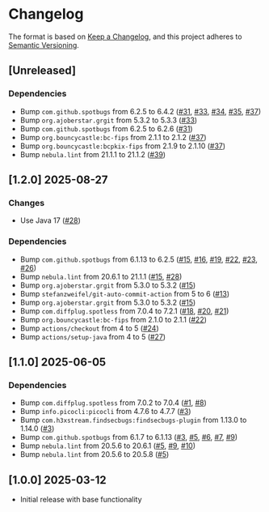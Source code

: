 # Changelog

The format is based on [Keep a Changelog](https://keepachangelog.com/en/1.0.0/),
and this project adheres to [Semantic Versioning](https://semver.org/spec/v2.0.0.html).

## [Unreleased]

### Dependencies
- Bump `com.github.spotbugs` from 6.2.5 to 6.4.2 ([#31](https://github.com/ebsnet/KeyGenFIPS/pull/31), [#33](https://github.com/ebsnet/KeyGenFIPS/pull/33), [#34](https://github.com/ebsnet/KeyGenFIPS/pull/34), [#35](https://github.com/ebsnet/KeyGenFIPS/pull/35), [#37](https://github.com/ebsnet/KeyGenFIPS/pull/37))
- Bump `org.ajoberstar.grgit` from 5.3.2 to 5.3.3 ([#33](https://github.com/ebsnet/KeyGenFIPS/pull/33))
- Bump `com.github.spotbugs` from 6.2.5 to 6.2.6 ([#31](https://github.com/ebsnet/KeyGenFIPS/pull/31))
- Bump `org.bouncycastle:bc-fips` from 2.1.1 to 2.1.2 ([#37](https://github.com/ebsnet/KeyGenFIPS/pull/37))
- Bump `org.bouncycastle:bcpkix-fips` from 2.1.9 to 2.1.10 ([#37](https://github.com/ebsnet/KeyGenFIPS/pull/37))
- Bump `nebula.lint` from 21.1.1 to 21.1.2 ([#39](https://github.com/ebsnet/KeyGenFIPS/pull/39))

## [1.2.0] 2025-08-27

### Changes

- Use Java 17 ([#28](https://github.com/ebsnet/KeyGenFIPS/pull/28))

### Dependencies

- Bump `com.github.spotbugs` from 6.1.13 to 6.2.5 ([#15](https://github.com/ebsnet/KeyGenFIPS/pull/15), [#16](https://github.com/ebsnet/KeyGenFIPS/pull/16), [#19](https://github.com/ebsnet/KeyGenFIPS/pull/19), [#22](https://github.com/ebsnet/KeyGenFIPS/pull/22), [#23](https://github.com/ebsnet/KeyGenFIPS/pull/23), [#26](https://github.com/ebsnet/KeyGenFIPS/pull/26))
- Bump `nebula.lint` from 20.6.1 to 21.1.1 ([#15](https://github.com/ebsnet/KeyGenFIPS/pull/15), [#28](https://github.com/ebsnet/KeyGenFIPS/pull/28))
- Bump `org.ajoberstar.grgit` from 5.3.0 to 5.3.2 ([#15](https://github.com/ebsnet/KeyGenFIPS/pull/15))
- Bump `stefanzweifel/git-auto-commit-action` from 5 to 6 ([#13](https://github.com/ebsnet/KeyGenFIPS/pull/13))
- Bump `org.ajoberstar.grgit` from 5.3.0 to 5.3.2 ([#15](https://github.com/ebsnet/KeyGenFIPS/pull/15))
- Bump `com.diffplug.spotless` from 7.0.4 to 7.2.1 ([#18](https://github.com/ebsnet/KeyGenFIPS/pull/18), [#20](https://github.com/ebsnet/KeyGenFIPS/pull/20), [#21](https://github.com/ebsnet/KeyGenFIPS/pull/21))
- Bump `org.bouncycastle:bc-fips` from 2.1.0 to 2.1.1 ([#22](https://github.com/ebsnet/KeyGenFIPS/pull/22))
- Bump `actions/checkout` from 4 to 5 ([#24](https://github.com/ebsnet/KeyGenFIPS/pull/24))
- Bump `actions/setup-java` from 4 to 5 ([#27](https://github.com/ebsnet/KeyGenFIPS/pull/27))

## [1.1.0] 2025-06-05

### Dependencies

- Bump `com.diffplug.spotless` from 7.0.2 to 7.0.4 ([#1](https://github.com/ebsnet/KeyGenFIPS/pull/1), [#8](https://github.com/ebsnet/KeyGenFIPS/pull/8))
- Bump `info.picocli:picocli` from 4.7.6 to 4.7.7 ([#3](https://github.com/ebsnet/KeyGenFIPS/pull/3))
- Bump `com.h3xstream.findsecbugs:findsecbugs-plugin` from 1.13.0 to 1.14.0 ([#3](https://github.com/ebsnet/KeyGenFIPS/pull/3))
- Bump `com.github.spotbugs` from 6.1.7 to 6.1.13 ([#3](https://github.com/ebsnet/KeyGenFIPS/pull/3), [#5](https://github.com/ebsnet/KeyGenFIPS/pull/5), [#6](https://github.com/ebsnet/KeyGenFIPS/pull/6), [#7](https://github.com/ebsnet/KeyGenFIPS/pull/7), [#9](https://github.com/ebsnet/KeyGenFIPS/pull/9))
- Bump `nebula.lint` from 20.5.6 to 20.6.1 ([#5](https://github.com/ebsnet/KeyGenFIPS/pull/5), [#9](https://github.com/ebsnet/KeyGenFIPS/pull/9), [#10](https://github.com/ebsnet/KeyGenFIPS/pull/10))
- Bump `nebula.lint` from 20.5.6 to 20.5.8 ([#5](https://github.com/ebsnet/KeyGenFIPS/pull/5))

## [1.0.0] 2025-03-12

- Initial release with base functionality
